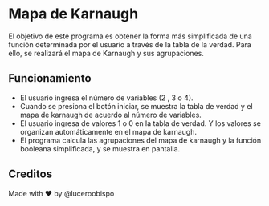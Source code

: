 # Mapa de Karnaugh

El objetivo de este programa es obtener la forma más simplificada de una función determinada por el usuario a través de la tabla de la verdad. Para ello, se realizará  el mapa de Karnaugh y sus agrupaciones.

## Funcionamiento
- El usuario ingresa el número de variables (2 , 3 o 4).
- Cuando se presiona el botón iniciar, se muestra la tabla de verdad y el mapa de karnaugh de acuerdo al número de variables.
- El usuario ingresa de valores 1 o 0 en la tabla de verdad. Y los valores se organizan automáticamente en el mapa de karnaugh.
- El programa calcula las agrupaciones del mapa de karnaugh y la función booleana simplificada, y se muestra en pantalla.

## Creditos
Made with ❤️ by @luceroobispo
